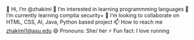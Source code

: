 👋 Hi, I’m @zhakimi
👀 I’m interested in learning programmming languages
🌱 I’m currently learning comptia security+
💞️ I’m looking to collaborate on HTML, CSS, AI, Java, Python based project
📫 How to reach me zhakimi1@asu.edu
😄 Pronouns: She/ her
⚡ Fun fact: I love running

<!---
zhakimi/zhakimi is a ✨ special ✨ repository because its `README.md` (this file) appears on your GitHub profile.
You can click the Preview link to take a look at your changes.
--->
